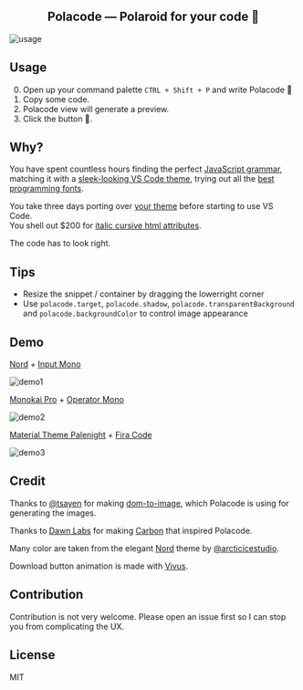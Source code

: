 <p>
  <h2 align="center">Polacode — Polaroid for your code 📸</h2>
</p>

<!-- ![usage](https://github.com/octref/polacode/raw/master/demo/usage.gif) -->
![usage](./demo/usage.gif)

## Usage

0. Open up your command palette `CTRL + Shift + P` and write Polacode 📸
1. Copy some code.
2. Polacode view will generate a preview.
3. Click the button 📸.

## Why?

You have spent countless hours finding the perfect [JavaScript grammar](https://marketplace.visualstudio.com/search?term=javascript%20grammar&target=VSCode&category=All%20categories&sortBy=Relevance), matching it with a [sleek-looking VS Code theme](https://marketplace.visualstudio.com/search?target=VSCode&category=Themes&sortBy=Downloads), trying out all the [best programming fonts](https://www.slant.co/topics/67/~best-programming-fonts).

You take three days porting over [your theme](https://github.com/wesbos/cobalt2-vscode) before starting to use VS Code.  
You shell out $200 for [italic cursive html attributes](https://www.typography.com/blog/introducing-operator).

The code has to look right.

## Tips

- Resize the snippet / container by dragging the lowerright corner
- Use `polacode.target`, `polacode.shadow`, `polacode.transparentBackground` and `polacode.backgroundColor` to control image appearance

## Demo

[Nord](https://github.com/arcticicestudio/nord-visual-studio-code) + [Input Mono](http://input.fontbureau.com)

![demo1](https://raw.githubusercontent.com/octref/polacode/master/demo/1.png)

[Monokai Pro](https://marketplace.visualstudio.com/items?itemName=monokai.theme-monokai-pro-vscode) + [Operator Mono](https://www.typography.com/blog/introducing-operator)

![demo2](https://raw.githubusercontent.com/octref/polacode/master/demo/2.png)

[Material Theme Palenight](https://marketplace.visualstudio.com/items?itemName=Equinusocio.vsc-material-theme) + [Fira Code](https://github.com/tonsky/FiraCode)

![demo3](https://raw.githubusercontent.com/octref/polacode/master/demo/3.png)

## Credit

Thanks to [@tsayen](https://github.com/tsayen) for making [dom-to-image](https://github.com/tsayen/dom-to-image), which Polacode is using for generating the images.

Thanks to [Dawn Labs](https://dawnlabs.io) for making [Carbon](https://carbon.now.sh) that inspired Polacode.

Many color are taken from the elegant [Nord](https://github.com/arcticicestudio/nord) theme by [@arcticicestudio](https://github.com/arcticicestudio).

Download button animation is made with [Vivus](https://github.com/maxwellito/vivus).

## Contribution

Contribution is not very welcome.
Please open an issue first so I can stop you from complicating the UX.

## License

MIT